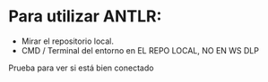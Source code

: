 # Para utilizar ANTLR:

- Mirar el repositorio local.
- CMD / Terminal del entorno en EL REPO LOCAL, NO EN WS DLP




Prueba para ver si está bien conectado
